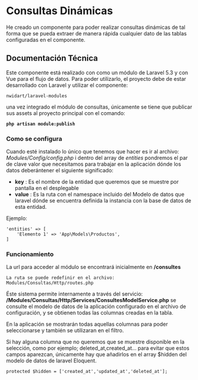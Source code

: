 # Consultas Dinámicas
He creado un componente para poder realizar consultas dinámicas de tal forma que se pueda extraer de manera rápida cualquier dato de las tablas configuradas en el componente.

## Documentación Técnica
Este componente está realizado con como un módulo de Laravel 5.3 y con Vue para el flujo de datos. Para poder utilizarlo, el proyecto debe de estar desarrollado con Laravel y utilizar el componente:

`nwidart/laravel-modules`

una vez integrado el módulo de consultas, únicamente se tiene que publicar sus assets al proyecto principal con el comando:

**`php artisan module:publish`**

### Como se configura
Cuando esté instalado lo único que tenemos que hacer es ir al archivo: *Modules/Config/config.php* i dentro del array de *entities* pondremos el par de clave valor que necesitamos para trabajar en la aplicación dónde los datos deberántener el siguiente significado:

- **key** : Es el nombre de la entidad que queremos que se muestre por pantalla en el desplegable
- **value** : Es la ruta con el namespace incluido del Modelo de datos que laravel dónde se encuentra definida la instancia con la base de datos de esta entidad.

Ejemplo:
```
'entities' => [
    'Elemento 1' => 'App\Models\Productos',
]
```

### Funcionamiento
La url para acceder al módulo se encontrará inicialmente en **/consultes**
 
`La ruta se puede redefinir en el archivo: Modules/Consultas/Http/routes.php`

Éste sistema permite internamente a través del servicio: **/Modules/Consultas/Http/Services/ConsultesModelService.php** se consulte el modelo de datos de la aplicación configurado en el archivo de configuración, y se obtienen todas las columnas creadas en la tabla.

En la aplicación se mostrarán todas aquellas columnas para poder seleccionarse y también se utilizaran en el filtro.

Si hay alguna columna que no queremos que se muestre disponible en la selección, como por ejemplo; deleted_at,created_at... para evitar que estos campos aparezcan, únicamente hay que añadirlos en el array $hidden del modelo de datos de laravel Eloquent.

`protected $hidden = ['created_at','updated_at','deleted_at'];`


